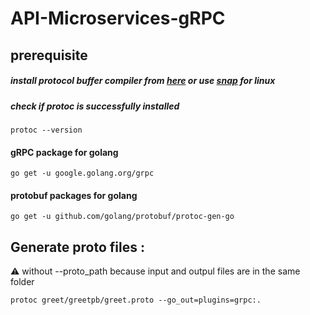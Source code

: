 # API-Microservices-gRPC

## prerequisite
##### install protocol buffer compiler from [here](https://developers.google.com/protocol-buffers/) or use [snap](https://snapcraft.io/protobuf) for linux
##### check if protoc is successfully installed 
    protoc --version
#### gRPC package for golang 
    go get -u google.golang.org/grpc
#### protobuf packages for golang 
    go get -u github.com/golang/protobuf/protoc-gen-go

## Generate proto files : 
:warning: without --proto_path because input and outpul files are in the same folder

    protoc greet/greetpb/greet.proto --go_out=plugins=grpc:. 